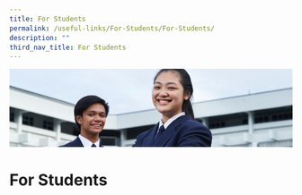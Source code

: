 ```yaml
---
title: For Students
permalink: /useful-links/For-Students/For-Students/
description: ""
third_nav_title: For Students
---
```

![](/images/Useful%20Links.jpg)

For Students
============